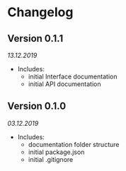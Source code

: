 # Changelog

## Version 0.1.1
_13.12.2019_

- Includes:
    - initial Interface documentation
    - initial API documentation

## Version 0.1.0
_03.12.2019_

- Includes:
    - documentation folder structure
    - initial package.json
    - initial .gitignore